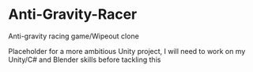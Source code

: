 # Anti-Gravity-Racer
Anti-gravity racing game/Wipeout clone

Placeholder for a more ambitious Unity project, I will need to work on my Unity/C# and Blender skills before tackling this
